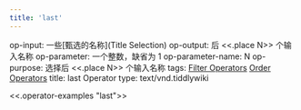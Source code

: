 ```yaml
---
title: 'last'
---
```


op-input: 一些[甄选的名称](Title Selection)
op-output: 后 <<.place N>> 个输入名称
op-parameter: 一个整数，缺省为 1
op-parameter-name: N
op-purpose: 选择后 <<.place N>> 个输入名称
tags: [Filter Operators](#Filter%20Operators) [Order Operators](#Order%20Operators)
title: last Operator
type: text/vnd.tiddlywiki

<<.operator-examples "last">>

